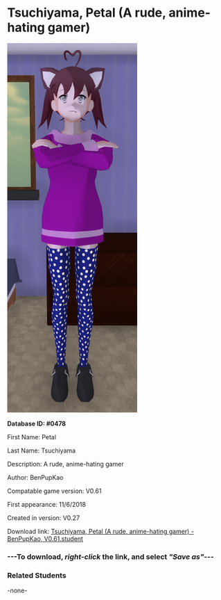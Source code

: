 # Tsuchiyama, Petal (A rude, anime-hating gamer)

<img src="../../Files/Images/Tsuchiyama, Petal (A rude, anime-hating gamer).png" title="Tsuchiyama, Petal (A rude, anime-hating gamer) - BenPupKao, V0.61">

**Database ID: #0478**

First Name: Petal

Last Name: Tsuchiyama

Description: A rude, anime-hating gamer

Author: BenPupKao

Compatable game version: V0.61

First appearance: 11/6/2018

Created in version: V0.27

Download link: <a href="https://raw.githubusercontent.com/Arbiter1223/Daigaku-Gurashi-Custom-Students/master/Files/Student%20Files/Tsuchiyama%2C%20Petal%20(A%20rude%2C%20anime-hating%20gamer)%20-%20BenPupKao%2C%20V0.61.student">Tsuchiyama, Petal (A rude, anime-hating gamer) - BenPupKao, V0.61.student</a>

### ---**To download, _right-click_ the link, and select _"Save as"_**---

### Related Students

-none-
